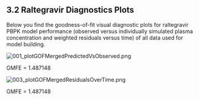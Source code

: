 ## 3.2 Raltegravir Diagnostics Plots
Below you find the goodness-of-fit visual diagnostic plots for raltegravir PBPK model performance (observed versus individually simulated plasma concentration and weighted residuals versus time) of all data used for model building.


![001_plotGOFMergedPredictedVsObserved.png](C:\Users\gemuh.AD-BAYER-CNB\Desktop\Markdown\Raltegravir\report-output\markdown_for_pdf\003_3_Results_and_Discussion\002_3_2_Raltegravir_Diagnostics_Plots\001_plotGOFMergedPredictedVsObserved.png)

GMFE = 1.487148 

![003_plotGOFMergedResidualsOverTime.png](C:\Users\gemuh.AD-BAYER-CNB\Desktop\Markdown\Raltegravir\report-output\markdown_for_pdf\003_3_Results_and_Discussion\002_3_2_Raltegravir_Diagnostics_Plots\003_plotGOFMergedResidualsOverTime.png)

GMFE = 1.487148 

